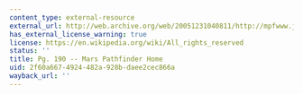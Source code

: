 ```yaml
---
content_type: external-resource
external_url: http://web.archive.org/web/20051231040811/http://mpfwww.jpl.nasa.gov/MPF/index1.html
has_external_license_warning: true
license: https://en.wikipedia.org/wiki/All_rights_reserved
status: ''
title: Pg. 190 -- Mars Pathfinder Home
uid: 2f60a667-4924-482a-928b-daee2cec866a
wayback_url: ''
---
```

